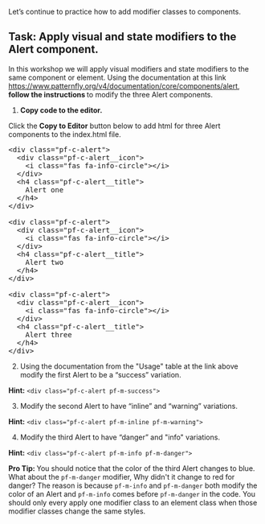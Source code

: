 Let’s continue to practice how to add modifier classes to components.

## Task: Apply visual and state modifiers to the Alert component.

In this workshop we will apply visual modifiers and state modifiers to the same component or element. Using the documentation at this link https://www.patternfly.org/v4/documentation/core/components/alert, <strong> follow the instructions </strong> to modify the three Alert components.

1) <strong>Copy code to the editor.</strong>

Click the <strong>Copy to Editor</strong> button below to add html for three Alert components to the index.html file.

<pre class="file" data-filename="index.html" data-target="replace">
&lt;div class=&quot;pf-c-alert&quot;&gt;
  &lt;div class=&quot;pf-c-alert__icon&quot;&gt;
    &lt;i class=&quot;fas fa-info-circle&quot;&gt;&lt;/i&gt;
  &lt;/div&gt;
  &lt;h4 class=&quot;pf-c-alert__title&quot;&gt;
    Alert one
  &lt;/h4>
&lt;/div>

&lt;div class=&quot;pf-c-alert&quot;>
  &lt;div class=&quot;pf-c-alert__icon&quot;&gt;
    &lt;i class=&quot;fas fa-info-circle&quot;>&lt;/i&gt;
  &lt;/div&gt;
  &lt;h4 class=&quot;pf-c-alert__title&quot;&gt;
    Alert two
  &lt;/h4&gt;
&lt;/div&gt;

&lt;div class=&quot;pf-c-alert&quot;&gt;
  &lt;div class=&quot;pf-c-alert__icon&quot;&gt;
    &lt;i class=&quot;fas fa-info-circle&quot;>&lt;/i&gt;
  &lt;/div>
  &lt;h4 class=&quot;pf-c-alert__title&quot;&gt;
    Alert three
  &lt;/h4>
&lt;/div&gt;
</pre>

2) Using the documentation from the "Usage" table at the link above modify the first Alert to be a “success” variation.

<strong>Hint:</strong> `<div class="pf-c-alert pf-m-success">`

3) Modify the second Alert to have “inline” and “warning” variations.

<strong>Hint:</strong> `<div class="pf-c-alert pf-m-inline pf-m-warning">`

4) Modify the third Alert to have “danger” and "info" variations.

<strong>Hint:</strong> `<div class="pf-c-alert pf-m-info pf-m-danger">`

<strong>Pro Tip: </strong>You should notice that the color of the third Alert changes to blue. What about the `pf-m-danger` modifier, Why didn't it change to red for danger? The reason is because `pf-m-info` and `pf-m-danger` both modify the color of an Alert and `pf-m-info` comes before `pf-m-danger` in the code. You should only every apply one modifier class to an element class when those modifier classes change the same styles.
